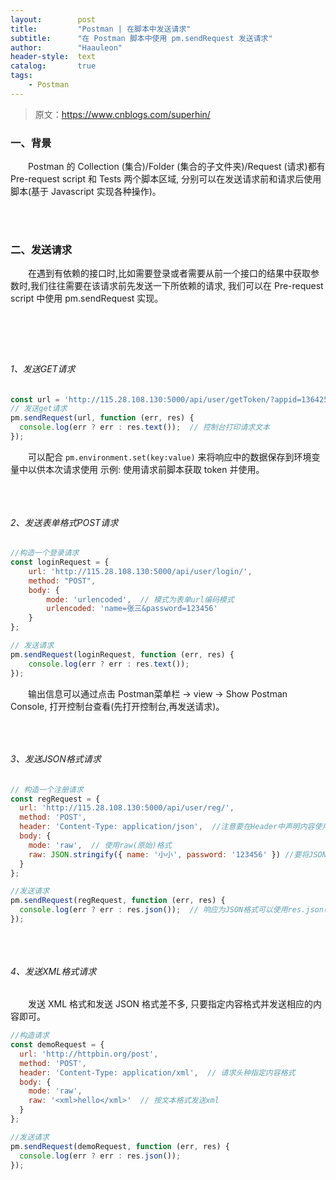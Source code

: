 ```yaml
---
layout:        post
title:         "Postman | 在脚本中发送请求"
subtitle:      "在 Postman 脚本中使用 pm.sendRequest 发送请求"
author:        "Haauleon"
header-style:  text
catalog:       true
tags:
    - Postman
---
```


> 原文：https://www.cnblogs.com/superhin/

### 一、背景
&emsp;&emsp;Postman 的 Collection (集合)/Folder (集合的子文件夹)/Request (请求)都有 Pre-request script 和 Tests 两个脚本区域, 分别可以在发送请求前和请求后使用脚本(基于 Javascript 实现各种操作)。

<br><br>

### 二、发送请求
&emsp;&emsp;在遇到有依赖的接口时,比如需要登录或者需要从前一个接口的结果中获取参数时,我们往往需要在该请求前先发送一下所依赖的请求, 我们可以在 Pre-request script 中使用 pm.sendRequest 实现。       

![]()

![]()

![]()

<br>

###### 1、发送GET请求
```javascript
const url = 'http://115.28.108.130:5000/api/user/getToken/?appid=136425';
// 发送get请求
pm.sendRequest(url, function (err, res) {
  console.log(err ? err : res.text());  // 控制台打印请求文本
});
```

&emsp;&emsp;可以配合 `pm.environment.set(key:value)` 来将响应中的数据保存到环境变量中以供本次请求使用
示例: 使用请求前脚本获取 token 并使用。      

![]()

<br>

###### 2、发送表单格式POST请求
```javascript
//构造一个登录请求
const loginRequest = {
    url: 'http://115.28.108.130:5000/api/user/login/',
    method: "POST",
    body: {
        mode: 'urlencoded',  // 模式为表单url编码模式
        urlencoded: 'name=张三&password=123456'
    }
};

// 发送请求
pm.sendRequest(loginRequest, function (err, res) {
    console.log(err ? err : res.text());
});
```

&emsp;&emsp;输出信息可以通过点击 Postman菜单栏 -> view -> Show Postman Console, 打开控制台查看(先打开控制台,再发送请求)。     

![]()

<br>

###### 3、发送JSON格式请求
```javascript
// 构造一个注册请求
const regRequest = {
  url: 'http://115.28.108.130:5000/api/user/reg/',
  method: 'POST',
  header: 'Content-Type: application/json',  //注意要在Header中声明内容使用的类型
  body: {
    mode: 'raw',  // 使用raw(原始)格式
    raw: JSON.stringify({ name: '小小', password: '123456' }) //要将JSON对象转为文本发送
  }
};

//发送请求
pm.sendRequest(regRequest, function (err, res) {
  console.log(err ? err : res.json());  // 响应为JSON格式可以使用res.json()获取到JSON对象
});
```

![]()

<br>

###### 4、发送XML格式请求
&emsp;&emsp;发送 XML 格式和发送 JSON 格式差不多, 只要指定内容格式并发送相应的内容即可。     
```javascript
//构造请求
const demoRequest = {
  url: 'http://httpbin.org/post',
  method: 'POST',
  header: 'Content-Type: application/xml',  // 请求头种指定内容格式
  body: {
    mode: 'raw',
    raw: '<xml>hello</xml>'  // 按文本格式发送xml
  }
};

//发送请求
pm.sendRequest(demoRequest, function (err, res) {
  console.log(err ? err : res.json());
});
```